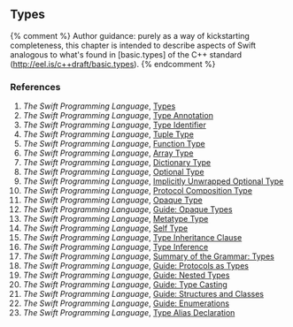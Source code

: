 ---
---

## Types

{% comment %}
Author guidance: purely as a way of kickstarting completeness, this chapter
is intended to describe aspects of Swift analogous to what's found in 
[basic.types] of the C++ standard (http://eel.is/c++draft/basic.types).
{% endcomment %}


### References

1. *The Swift Programming Language*, [Types](https://docs.swift.org/swift-book/ReferenceManual/Types.html#)
1. *The Swift Programming Language*, [Type Annotation](https://docs.swift.org/swift-book/ReferenceManual/Types.html#ID446)
1. *The Swift Programming Language*, [Type Identifier](https://docs.swift.org/swift-book/ReferenceManual/Types.html#ID447)
1. *The Swift Programming Language*, [Tuple Type](https://docs.swift.org/swift-book/ReferenceManual/Types.html#ID448)
1. *The Swift Programming Language*, [Function Type](https://docs.swift.org/swift-book/ReferenceManual/Types.html#ID449)
1. *The Swift Programming Language*, [Array Type](https://docs.swift.org/swift-book/ReferenceManual/Types.html#ID450)
1. *The Swift Programming Language*, [Dictionary Type](https://docs.swift.org/swift-book/ReferenceManual/Types.html#ID451)
1. *The Swift Programming Language*, [Optional Type](https://docs.swift.org/swift-book/ReferenceManual/Types.html#ID452)
1. *The Swift Programming Language*, [Implicitly Unwrapped Optional Type](https://docs.swift.org/swift-book/ReferenceManual/Types.html#ID453)
1. *The Swift Programming Language*, [Protocol Composition Type](https://docs.swift.org/swift-book/ReferenceManual/Types.html#ID454)
1. *The Swift Programming Language*, [Opaque Type](https://docs.swift.org/swift-book/ReferenceManual/Types.html#ID616)
1. *The Swift Programming Language*, [Guide: Opaque Types](https://docs.swift.org/swift-book/LanguageGuide/OpaqueTypes.html#)
1. *The Swift Programming Language*, [Metatype Type](https://docs.swift.org/swift-book/ReferenceManual/Types.html#ID455)
1. *The Swift Programming Language*, [Self Type](https://docs.swift.org/swift-book/ReferenceManual/Types.html#ID610)
1. *The Swift Programming Language*, [Type Inheritance Clause](https://docs.swift.org/swift-book/ReferenceManual/Types.html#ID456)
1. *The Swift Programming Language*, [Type Inference](https://docs.swift.org/swift-book/ReferenceManual/Types.html#ID457)
1. *The Swift Programming Language*, [Summary of the Grammar: Types](https://docs.swift.org/swift-book/ReferenceManual/zzSummaryOfTheGrammar.html#ID482)
1. *The Swift Programming Language*, [Guide: Protocols as Types](https://docs.swift.org/swift-book/LanguageGuide/Protocols.html#ID275)
1. *The Swift Programming Language*, [Guide: Nested Types](https://docs.swift.org/swift-book/LanguageGuide/NestedTypes.html#)
1. *The Swift Programming Language*, [Guide: Type Casting](https://docs.swift.org/swift-book/LanguageGuide/TypeCasting.html#)
1. *The Swift Programming Language*, [Guide: Structures and Classes](https://docs.swift.org/swift-book/LanguageGuide/ClassesAndStructures.html)
1. *The Swift Programming Language*, [Guide: Enumerations](https://docs.swift.org/swift-book/LanguageGuide/Enumerations.html)
1. *The Swift Programming Language*, [Type Alias Declaration](https://docs.swift.org/swift-book/ReferenceManual/Declarations.html#ID361)
